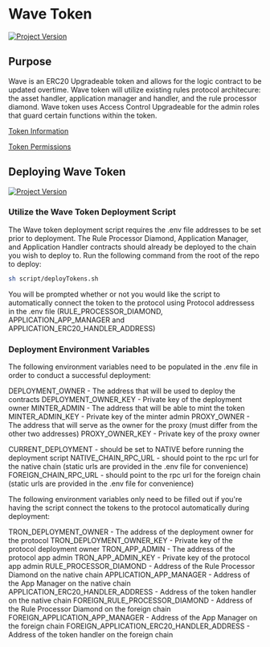 # Wave Token 
[![Project Version][version-image]][version-url]

## Purpose 
Wave is an ERC20 Upgradeable token and allows for the logic contract to be updated overtime. Wave token will utilize existing rules protocol architecure: the asset handler, application manager and handler, and the rule processor diamond. Wave token uses Access Control Upgradeable for the admin roles that guard certain functions within the token.

[Token Information](./WAVE.md#token-information)    

[Token Permissions](./WAVE.md#token-permissions)

## Deploying Wave Token 
[![Project Version][version-image]][version-url]

### Utilize the Wave Token Deployment Script 

The Wave token deployment script requires the .env file addresses to be set prior to deployment. The Rule Processor Diamond, Application Manager, and Application Handler contracts should already be deployed to the chain you wish to deploy to. Run the following command from the root of the repo to deploy:

```bash
sh script/deployTokens.sh
```

You will be prompted whether or not you would like the script to automatically connect the token to the protocol using 
Protocol addressess in the .env file (RULE_PROCESSOR_DIAMOND, APPLICATION_APP_MANAGER and APPLICATION_ERC20_HANDLER_ADDRESS)

### Deployment Environment Variables

The following environment variables need to be populated in the .env file in order to conduct a successful deployment:

DEPLOYMENT_OWNER - The address that will be used to deploy the contracts
DEPLOYMENT_OWNER_KEY - Private key of the deployment owner
MINTER_ADMIN - The address that will be able to mint the token
MINTER_ADMIN_KEY - Private key of the minter admin
PROXY_OWNER - The address that will serve as the owner for the proxy (must differ from the other two addresses)
PROXY_OWNER_KEY - Private key of the proxy owner

CURRENT_DEPLOYMENT - should be set to NATIVE before running the deployment script
NATIVE_CHAIN_RPC_URL - should point to the rpc url for the native chain (static urls are provided in the .env file for convenience)
FOREIGN_CHAIN_RPC_URL - should point to the rpc url for the foreign chain (static urls are provided in the .env file for convenience)

The following environment variables only need to be filled out if you're having the script connect the tokens to the protocol automatically during deployment:

TRON_DEPLOYMENT_OWNER - The address of the deployment owner for the protocol
TRON_DEPLOYMENT_OWNER_KEY - Private key of the protocol deployment owner
TRON_APP_ADMIN - The address of the protocol app admin
TRON_APP_ADMIN_KEY - Private key of the protocol app admin
RULE_PROCESSOR_DIAMOND - Address of the Rule Processor Diamond on the native chain
APPLICATION_APP_MANAGER - Address of the App Manager on the native chain
APPLICATION_ERC20_HANDLER_ADDRESS - Address of the token handler on the native chain
FOREIGN_RULE_PROCESSOR_DIAMOND - Address of the Rule Processor Diamond on the foreign chain
FOREIGN_APPLICATION_APP_MANAGER - Address of the App Manager on the foreign chain
FOREIGN_APPLICATION_ERC20_HANDLER_ADDRESS - Address of the token handler on the foreign chain

[version-image]: https://img.shields.io/badge/Version-1.0.0-brightgreen?style=for-the-badge&logo=appveyor
[version-url]: https://github.com/Forte-Service-Company-Ltd/forte-token